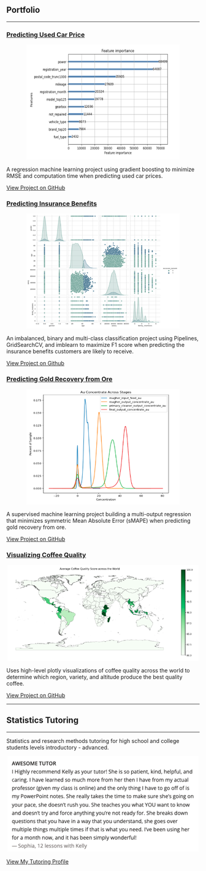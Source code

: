 ## Portfolio
---
### [Predicting Used Car Price](https://github.com/kellyshreeve/predicting-used-car-price)

<p align="center">
  <img src="/images/important_features.png?raw=true" 
  width="400"
  height="300"
  alt="Important features LightGBM GBDT">
</p>

A regression machine learning project using gradient boosting to minimize RMSE and computation time when predicting used car prices.

[View Project on GitHub](https://github.com/kellyshreeve/predicting-used-car-price)

### [Predicting Insurance Benefits](https://github.com/kellyshreeve/predicting-insurance-benefits)

<p align="center">
  <img src="/images/pairplot.png?raw=true" 
  width="400"
  height="300"
  alt="Line graph of gold recovery across stages">
</p>

An imbalanced, binary and multi-class classification project using Pipelines, GridSearchCV, and imblearn to maximize F1 score when predicting the insurance benefits customers are likely to receive.

[View Project on Github](https://github.com/kellyshreeve/predicting-insurance-benefits)

### [Predicting Gold Recovery from Ore](https://github.com/kellyshreeve/gold-recovery)

<p align="center">
  <img src="/images/gold_stages.png?raw=true" 
  width="400"
  height="300"
  alt="Line graph of gold recovery across stages">
</p>

A supervised machine learning project building a multi-output regression that minimizes symmetric Mean Absolute Error (sMAPE) when predicting gold recovery from ore.

[View Project on GitHub](https://github.com/kellyshreeve/gold-recovery)

### [Visualizing Coffee Quality](https://github.com/kellyshreeve/Visualizing_Coffee_Quality)

<p align="center">
  <img src="/images/choropleth.png?raw=true" 
  width="500"
  height="250"
  alt="Bar graph of average quality across coffee varieties">
</p>

Uses high-level plotly visualizations of coffee quality across the world to determine which region, variety, and altitude produce the best quality coffee.

[View Project on GitHub](https://github.com/kellyshreeve/Visualizing_Coffee_Quality)

---

## Statistics Tutoring

---

Statistics and research methods tutoring for high school and college students levels introductory - advanced.

<p align="center">
  <img src="/images/review.png?raw=true" 
  width="500"
  height="250"
  alt="Statistic student's review">
</p>

[View My Tutoring Profile](https://is.gd/yFdya2)


